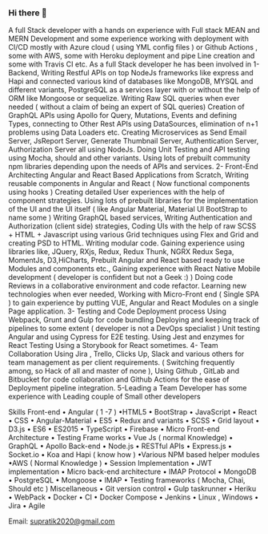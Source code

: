 ### Hi there 👋

A full Stack developer with a hands on experience with Full stack MEAN and MERN Development and some experience working with deployment with CI/CD mostly with Azure cloud ( using YML config files ) or Github Actions , some with AWS, some with Heroku deployment and pipe Line creation and some with Travis CI etc.
As a full Stack developer he has been involved in
1- Backend,
Writing Restful APIs on top NodeJs frameworks like express and Hapi and connected various kind of databases like MongoDB, MYSQL and different variants, PostgreSQL as a services layer with or without the help of ORM like Mongoose or sequelize.
Writing Raw SQL queries when ever needed ( without a claim of being an expert of SQL queries)
Creation of GraphQL APIs using Apollo for Query, Mutations, Events and defining Types, connecting to Other Rest APIs using DataSources, elimination of n+1 problems using Data Loaders etc.
Creating Microservices as Send Email Server, JsReport Server, Generate Thumbnail Server, Authentication Server, Authorization Server all using NodeJs.
Doing Unit Testing and API testing using Mocha, should and other variants.
Using lots of prebuilt community npm libraries depending upon the needs of APIs and services.
2- Front-End
Architecting Angular and React Based Applications from Scratch,
Writing reusable components in Angular and React ( Now functional components using hooks )
Creating detailed User experiences with the help of component strategies.
Using lots of prebuilt libraries for the implementation of the UI and the UI itself ( like Angular Material, Material UI BootStrap to name some )
Writing GraphQL based services, Writing Authentication and Authorization (client side) strategies,
Coding UIs with the help of raw SCSS + HTML + Javascript using various Grid techniques using Flex and Grid and creating PSD to HTML.
Writing modular code.
Gaining experience using libraries like, JQuery, RXjs, Redux, Redux Thunk, NGRX Redux Sega, MomentJs, D3,HiCharts, Prebuilt Angular and React based ready to use Modules and components etc.,
Gaining experience with React Native Mobile development ( developer is confident but not a Geek :) )
Doing code Reviews in a collaborative environment and code refactor.
Learning new technologies when ever needed,
Working with Micro-Front end ( Single SPA ) to gain experience by putting VUE, Angular and React Modules on a single Page application.
3- Testing and Code Deployment process
Using Webpack, Grunt and Gulp for code bundling
Deploying and keeping track of pipelines to some extent ( developer is not a DevOps specialist )
Unit testing Angular and using Cypress for E2E testing.
Using Jest and enzymes for React Testing
Using a Storybook for React sometimes.
4- Team Collaboration
Using Jira , Trello, Clicks Up, Slack and various others for team management as per client requirements. ( Switching frequently among, so Hack of all and master of none ),
Using Github , GitLab and Bitbucket for code collaboration and Github Actions for the ease of Deployment pipeline integration.
5-Leading a Team
Developer has some experience with Leading couple of Small other developers

Skills
Front-end
• Angular ( 1 -7 ) •HTML5 • BootStrap • JavaScript
• React • CSS • Angular-Material • ES5
• Redux and variants • SCSS • Grid layout • D3.js
• ES6 • ES2015 • TypeScript • Firebase
• Micro Front-end Architecture • Testing Frame works • Vue Js ( normal Knowledge)
• GraphQL • Apollo
Back-end
• Node.js • RESTful APIs
• Express.js • Socket.io
• Koa and Hapi ( know how ) •Various NPM based helper modules
•AWS ( Normal Knowledge ) • Session Implementation
• JWT implementation • Micro back-end architecture
• IMAP Protocol • MongoDB
• PostgreSQL • Mongoose
• IMAP • Testing frameworks ( Mocha, Chai, Should etc )
Miscellaneous
• Git version control • Gulp taskrunner • Heriku • WebPack
• Docker • CI • Docker Compose • Jenkins
• Linux , Windows • Jira • Agile

Email: supratik2020@gmail.com 
